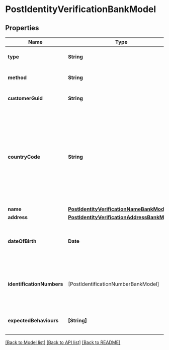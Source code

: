 # PostIdentityVerificationBankModel

## Properties
Name | Type | Description | Notes
------------ | ------------- | ------------- | -------------
**type** | **String** | The type of identity verification. | 
**method** | **String** | The identity verification method. | 
**customerGuid** | **String** | The customer&#39;s identifier. | [optional] 
**countryCode** | **String** | The ISO 3166 country 2-Alpha country the customer is being verified in; required when method is set to &#39;id_and_selfie&#39;. If not present, will default to the Bank&#39;s configured country code. | [optional] 
**name** | [**PostIdentityVerificationNameBankModel**](PostIdentityVerificationNameBankModel.md) |  | [optional] 
**address** | [**PostIdentityVerificationAddressBankModel**](PostIdentityVerificationAddressBankModel.md) |  | [optional] 
**dateOfBirth** | **Date** | The customer&#39;s date of birth; required when method is set to &#39;attested&#39;. | [optional] 
**identificationNumbers** | [PostIdentificationNumberBankModel] | The customer&#39;s identification numbers; required when method is set to &#39;attested&#39;. | [optional] 
**expectedBehaviours** | **[String]** | The optional expected behaviour to simulate. | [optional] 

[[Back to Model list]](../README.md#documentation-for-models) [[Back to API list]](../README.md#documentation-for-api-endpoints) [[Back to README]](../README.md)


